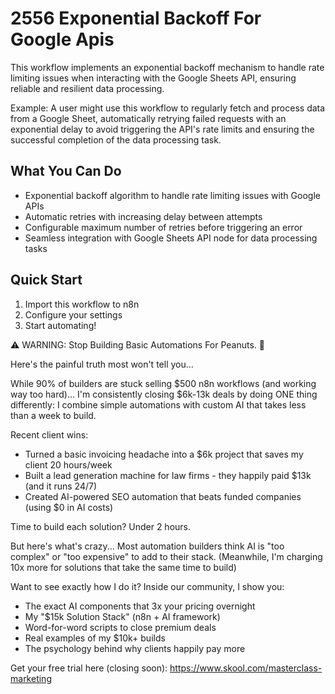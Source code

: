 # 2556 Exponential Backoff For Google Apis

This workflow implements an exponential backoff mechanism to handle rate limiting issues when interacting with the Google Sheets API, ensuring reliable and resilient data processing.

Example: A user might use this workflow to regularly fetch and process data from a Google Sheet, automatically retrying failed requests with an exponential delay to avoid triggering the API's rate limits and ensuring the successful completion of the data processing task.

## What You Can Do
- Exponential backoff algorithm to handle rate limiting issues with Google APIs
- Automatic retries with increasing delay between attempts
- Configurable maximum number of retries before triggering an error
- Seamless integration with Google Sheets API node for data processing tasks

## Quick Start
1. Import this workflow to n8n
2. Configure your settings
3. Start automating!

⚠️ WARNING: Stop Building Basic Automations For Peanuts. 🚫

Here's the painful truth most won't tell you...

While 90% of builders are stuck selling $500 n8n workflows (and working way too hard)...
I'm consistently closing $6k-13k deals by doing ONE thing differently:
I combine simple automations with custom AI that takes less than a week to build.

Recent client wins:
* Turned a basic invoicing headache into a $6k project that saves my client 20 hours/week
* Built a lead generation machine for law firms - they happily paid $13k (and it runs 24/7)
* Created AI-powered SEO automation that beats funded companies (using $0 in AI costs)

Time to build each solution? Under 2 hours.

But here's what's crazy...
Most automation builders think AI is "too complex" or "too expensive" to add to their stack.
(Meanwhile, I'm charging 10x more for solutions that take the same time to build)

Want to see exactly how I do it?
Inside our community, I show you:
* The exact AI components that 3x your pricing overnight
* My "$15k Solution Stack" (n8n + AI framework)
* Word-for-word scripts to close premium deals
* Real examples of my $10k+ builds
* The psychology behind why clients happily pay more

Get your free trial here (closing soon): https://www.skool.com/masterclass-marketing
